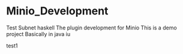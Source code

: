 # Minio_Development
Test
Subnet haskell
The plugin development for Minio
This is a demo project
Basically in java
iu

test1
